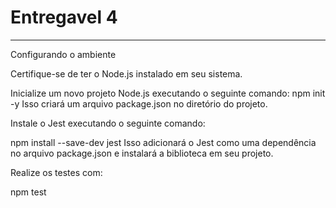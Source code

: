 # Entregavel 4


---------------------------------------------------------------------------------------------------
Configurando o ambiente

Certifique-se de ter o Node.js instalado em seu sistema.

Inicialize um novo projeto Node.js executando o seguinte comando:
npm init -y
Isso criará um arquivo package.json no diretório do projeto.

Instale o Jest  executando o seguinte comando:

npm install --save-dev jest
Isso adicionará o Jest como uma dependência no arquivo package.json e instalará a biblioteca em seu projeto.

Realize os testes com:

npm test

